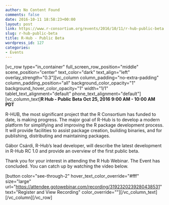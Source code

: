 ```yaml
---
author: No Content Found
comments: false
date: 2016-10-11 18:58:23+00:00
layout: post
link: https://www.r-consortium.org/events/2016/10/11/r-hub-public-beta
slug: r-hub-public-beta
title: R-Hub - Public Beta
wordpress_id: 127
categories:
- Events
---
```


[vc_row type="in_container" full_screen_row_position="middle" scene_position="center" text_color="dark" text_align="left" overlay_strength="0.3"][vc_column column_padding="no-extra-padding" column_padding_position="all" background_color_opacity="1" background_hover_color_opacity="1" width="1/1" tablet_text_alignment="default" phone_text_alignment="default"][vc_column_text]**R Hub - Public Beta**
**Oct 25, 2016 9:00 AM - 10:00 AM PDT**

R-HUB, the most significant project that the R Consortium has funded to date, is making progress. The major goal of R-Hub is to develop a modern platform for simplifying and improving the R package development process. It will provide facilities to assist package creation, building binaries, and for publishing, distributing and maintaining packages.

Gábor Csárdi, R-Hub’s lead developer, will describe the latest development in R-Hub RC 1.0 and provide an overview of the first public beta.

Thank you for your interest in attending the R Hub Webinar. The Event has concluded. You can catch up by watching the video below.

[button color="see-through-2" hover_text_color_override="#fff" size="large" url="https://attendee.gotowebinar.com/recording/3192320239280438531" text="Register and View Recording" color_override=""][/vc_column_text][/vc_column][/vc_row]
